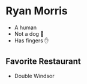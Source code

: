# Ryan Morris

* A human
* Not a dog :dog:
* Has fingers :hand:

## Favorite Restaurant

* Double Windsor
